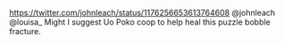 https://twitter.com/johnleach/status/1176256653613764608 @johnleach @louisa_ Might I suggest Uo Poko coop to help heal this puzzle bobble fracture.
